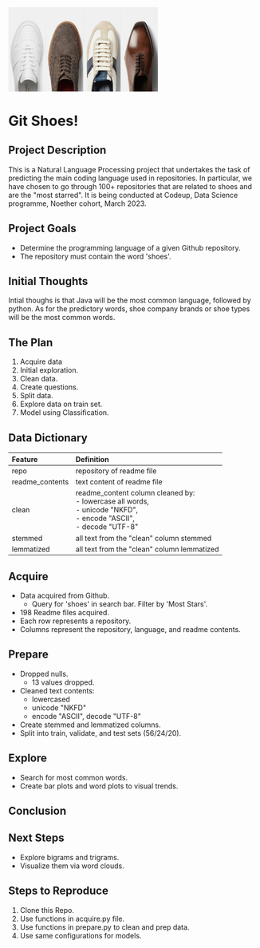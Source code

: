 <img
  src="shoes.jpeg"
  alt="Alt text"
  title="Optional title"
  style="display: inline-block; margin: 0 auto; max-width: 300px">


# Git Shoes!


## Project Description
This is a Natural Language Processing project that undertakes the task of predicting the main coding language used in repositories. In particular, we have chosen to go through 100+ repositories that are related to shoes and are the "most starred". It is being conducted at Codeup, Data Science programme, Noether cohort, March 2023.


## Project Goals
- Determine the programming language of a given Github repository. 
- The repository must contain the word 'shoes'.


## Initial Thoughts
Intial thoughs is that Java will be the most common language, followed by python. As for the predictory words, shoe company brands or shoe types will be the most common words.

## The Plan
1. Acquire data
2. Initial exploration.
3. Clean data.
4. Create questions.
5. Split data.
6. Explore data on train set.
7. Model using Classification.


## Data Dictionary
| Feature | Definition |
| :-- | :-- |
| repo | repository of readme file |
| readme_contents | text content of readme file |
| clean | readme_content column cleaned by: <br> - lowercase all words,<br> - unicode "NKFD",<br> - encode "ASCII", <br> - decode "UTF-8" |
| stemmed | all text from the "clean" column stemmed | 
| lemmatized |  all text from the "clean" column lemmatized |


## Acquire
- Data acquired from Github.
  - Query for 'shoes' in search bar. Filter by 'Most Stars'.
- 198 Readme files acquired.
- Each row represents a repository.
- Columns represent the repository, language, and readme contents.


## Prepare
- Dropped nulls. 
  - 13 values dropped.
- Cleaned text contents:
  - lowercased
  - unicode "NKFD"
  - encode "ASCII", decode "UTF-8"
- Create stemmed and lemmatized columns.
- Split into train, validate, and test sets (56/24/20).


## Explore
- Search for most common words.
- Create bar plots and word plots to visual trends.


## Conclusion


## Next Steps
- Explore bigrams and trigrams.
- Visualize them via word clouds.


## Steps to Reproduce
1. Clone this Repo.
2. Use functions in acquire.py file.
3. Use functions in prepare.py to clean and prep data.
4. Use same configurations for models.


<!--

**Here are some ideas to get you started:**

🙋‍♀️ A short introduction - what is your organization all about?
🌈 Contribution guidelines - how can the community get involved?
👩‍💻 Useful resources - where can the community find your docs? Is there anything else the community should know?
🍿 Fun facts - what does your team eat for breakfast?
🧙 Remember, you can do mighty things with the power of [Markdown](https://docs.github.com/github/writing-on-github/getting-started-with-writing-and-formatting-on-github/basic-writing-and-formatting-syntax)
-->
